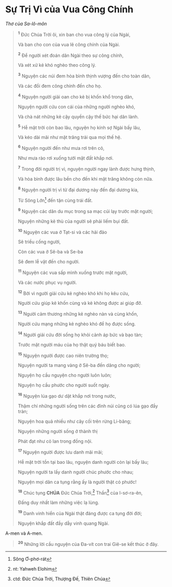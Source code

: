 # Sự Trị Vì của Vua Công Chính

_Thơ của Sa-lô-môn_

> <sup><b>1</b></sup> Đức Chúa Trời ôi, xin ban cho vua công lý của Ngài,
>
> Và ban cho con của vua lẽ công chính của Ngài.
>
> <sup><b>2</b></sup> Để người xét đoán dân Ngài theo sự công chính,
>
> Và xét xử kẻ khó nghèo theo công lý.
>
> <sup><b>3</b></sup> Nguyện các núi đem hòa bình thịnh vượng đến cho toàn dân,
>
> Và các đồi đem công chính đến cho họ.
>
> <sup><b>4</b></sup> Nguyện người giải oan cho kẻ bị khốn khổ trong dân,
>
> Nguyện người cứu con cái của những người nghèo khó,
>
> Và chà nát những kẻ cậy quyền cậy thế bức hại dân lành.
>
> <sup><b>5</b></sup> Hễ mặt trời còn bao lâu, nguyện họ kính sợ Ngài bấy lâu,
>
> Và kéo dài mãi như mặt trăng trải qua mọi thế hệ.
>
> <sup><b>6</b></sup> Nguyện người đến như mưa rơi trên cỏ,
>
> Như mưa rào rơi xuống tưới mặt đất khắp nơi.
>
> <sup><b>7</b></sup> Trong đời người trị vì, nguyện người ngay lành được hưng thịnh,
>
> Và hòa bình được lâu bền cho đến khi mặt trăng không còn nữa.
>
> <sup><b>8</b></sup> Nguyện người trị vì từ đại dương này đến đại dương kia,
>
> Từ Sông Lớn[^1-980aae51-8209-4bfd-b960-226684c92770] đến tận cùng trái đất.
>
> <sup><b>9</b></sup> Nguyện các dân du mục trong sa mạc cúi lạy trước mặt người;
>
> Nguyện những kẻ thù của người sẽ phải liếm bụi đất.
>
> <sup><b>10</b></sup> Nguyện các vua ở Tạt-si và các hải đảo
>
> Sẽ triều cống người,
>
> Còn các vua ở Sê-ba và Se-ba
>
> Sẽ đem lễ vật đến cho người.
>
> <sup><b>11</b></sup> Nguyện các vua sấp mình xuống trước mặt người,
>
> Và các nước phục vụ người.
>
> <sup><b>12</b></sup> Bởi vì người giải cứu kẻ nghèo khó khi họ kêu cứu,
>
> Người cứu giúp kẻ khốn cùng và kẻ không được ai giúp đỡ.
>
> <sup><b>13</b></sup> Người cảm thương những kẻ nghèo nàn và cùng khốn,
>
> Người cứu mạng những kẻ nghèo khó để họ được sống.
>
> <sup><b>14</b></sup> Người giải cứu đời sống họ khỏi cảnh áp bức và bạo tàn;
>
> Trước mặt người máu của họ thật quý báu biết bao.
>
> <sup><b>15</b></sup> Nguyện người được cao niên trường thọ;
>
> Nguyện người ta mang vàng ở Sê-ba đến dâng cho người;
>
> Nguyện họ cầu nguyện cho người luôn luôn;
>
> Nguyện họ cầu phước cho người suốt ngày.
>
> <sup><b>16</b></sup> Nguyện lúa gạo dư dật khắp nơi trong nước,
>
> Thậm chí những người sống trên các đỉnh núi cũng có lúa gạo đầy tràn;
>
> Nguyện hoa quả nhiều như cây cối trên rừng Li-băng;
>
> Nguyện những người sống ở thành thị
>
> Phát đạt như cỏ lan trong đồng nội.
>
> <sup><b>17</b></sup> Nguyện người được lưu danh mãi mãi;
>
> Hễ mặt trời tồn tại bao lâu, nguyện danh người còn lại bấy lâu;
>
> Nguyện người ta lấy danh người chúc phước cho nhau;
>
> Nguyện mọi dân ca tụng rằng ấy là người thật có phước!
>
> <sup><b>18</b></sup> Chúc tụng **CHÚA** Đức Chúa Trời,[^2-980aae51-8209-4bfd-b960-226684c92770] Thần[^3-980aae51-8209-4bfd-b960-226684c92770] của I-sơ-ra-ên,
>
> Đấng duy nhất làm những việc lạ lùng.
>
> <sup><b>19</b></sup> Danh vinh hiển của Ngài thật đáng được ca tụng đời đời;
>
> Nguyện khắp đất đầy dẫy vinh quang Ngài.

A-men và A-men.

> <sup><b>20</b></sup> Những lời cầu nguyện của Đa-vít con trai Giê-se kết thúc ở đây.

[^1-980aae51-8209-4bfd-b960-226684c92770]: Sông Ơ-phơ-rát

[^2-980aae51-8209-4bfd-b960-226684c92770]: nt: Yahweh Elohim

[^3-980aae51-8209-4bfd-b960-226684c92770]: ctd: Đức Chúa Trời, Thượng Đế, Thiên Chúa
